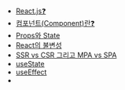 - [React.js❓](React.js.md)
- [컴포넌트(Component)란❓](컴포넌트(Component)란❓.md)
- [Props와 State](react-state-props.md)
- [React의 불변성](react-immutability)
- [SSR vs CSR 그리고 MPA vs SPA](react-rendering.md)
- [useState](useState.md)
- [useEffect](useEffect.md)
- 